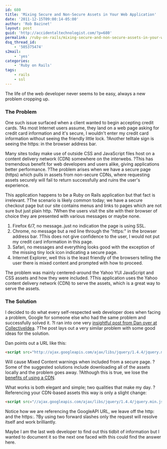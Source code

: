 ```yaml
---
id: 680
title: 'Mixing Secure and Non-Secure Assets in Your Web Application'
date: '2011-12-15T09:00:14-05:00'
author: 'Rob Bazinet'
layout: post
guid: 'http://accidentaltechnologist.com/?p=680'
permalink: /ruby-on-rails/mixing-secure-and-non-secure-assets-in-your-web-application/
dsq_thread_id:
    - '505375474'
s2mail:
    - 'yes'
categories:
    - 'Ruby on Rails'
tags:
    - rails
    - ssl
---
```


The life of the web developer never seems to be easy, always a new problem cropping up.

### The Problem

One such issue surfaced when a client wanted to begin accepting credit cards. ?As most Internet users assume, they land on a web page asking for credit card information and it's secure, I wouldn't enter my credit card information without seeing the friendly little lock. ?Another telltale sign is seeing the https: in the browser address bar.

Many sites today make use of outside CSS and JavaScript files host on a content delivery network (CDN) somewhere on the interwebs. ?This has tremendous benefit for web developers and users alike, giving applications better performance. ?The problem arises when we have a secure page (https) which pulls in assets from non-secure CDNs, where requesting assets securely will fail to return successfully and ruins the user's experience.

This application happens to be a Ruby on Rails application but that fact is irrelevant. ?The scenario is likely common today; we have a secure checkout page but our site contains menus and links to pages which are not sure but just plain http. ?When the users visit the site with their browser of choice they are presented with various messages or maybe none.

1. Firefox 6/7, no message..just no indication the page is using SSL.
2. Chrome, no message but a red line through the "https:" in the browser address bar. ?This does not give confidence to the user, I would not put my credit card information in this page.
3. Safari, no messages and everything looks good with the exception of the missing tiny lock icon indicating a secure page.
4. Internet Explorer, well this is the least friendly of the browsers telling the user there is mixed content and prompted with how to proceed.
 
The problem was mainly centered-around the Yahoo YUI JavaScript and CSS assets and how they were included. ?This application uses the Yahoo content delivery network (CDN) to serve the assets, which is a great way to serve the assets.

### The Solution

I decided to do what every self-respected web developer does when facing a problem, Google for someone else who had the same problem and successfully solved it. ?I ran into one very [insightful post from Dan over at CollectiveIdea](http://collectiveidea.com/blog/archives/2010/11/29/ssl-with-rails/#fn2). ?The post lays out a very similar problem with some good ideas for the solution.

Dan points out a URL like this:

```html
<script src="http://ajax.googleapis.com/ajax/libs/jquery/1.4.4/jquery.min.js" type="text/javascript"></script>
```

Will cause Mixed Content warnings when included from a secure page. ?Some of the suggested solutions include downloading all of the assets locally and the problem goes away. ?Although this is true, we lose the [benefits of using a CDN](http://www.jquerycdn.net/cdn-hosted-jquery/).

What works is both elegant and simple; two qualities that make my day. ?Referencing your CDN-based assets this way is only a slight change:

```html
<script src="//ajax.googleapis.com/ajax/libs/jquery/1.4.4/jquery.min.js" type="text/javascript"></script>
```

Notice how we are referencing the GoogleAPI URL, we leave off the http: and the https:. ?By using two forward slashes only the request will resolve itself and work brilliantly.

Maybe I am the last web developer to find out this tidbit of information but I wanted to document it so the next one faced with this could find the answer here.